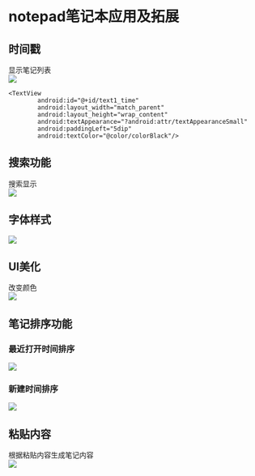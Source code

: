 # notepad笔记本应用及拓展
## 时间戳
显示笔记列表<br>
![](https://github.com/HaiErvin/NotePad-master/blob/master/images/%E7%AC%94%E8%AE%B0%E5%88%97%E8%A1%A8.PNG?raw=true)
```
<TextView
        android:id="@+id/text1_time"
        android:layout_width="match_parent"
        android:layout_height="wrap_content"
        android:textAppearance="?android:attr/textAppearanceSmall"
        android:paddingLeft="5dip"
        android:textColor="@color/colorBlack"/>
```
## 搜索功能
搜索显示<br>
![](https://github.com/HaiErvin/NotePad-master/blob/master/images/%E6%90%9C%E7%B4%A2.PNG?raw=true)
## 字体样式
![](https://github.com/HaiErvin/NotePad-master/blob/master/images/%E5%AD%97%E4%BD%93%E6%A0%B7%E5%BC%8F.PNG?raw=true)
## UI美化
改变颜色<br>
![](https://github.com/HaiErvin/NotePad-master/blob/master/images/%E6%94%B9%E5%8F%98%E9%A2%9C%E8%89%B2.PNG?raw=true)
## 笔记排序功能
### 最近打开时间排序
![](https://github.com/HaiErvin/NotePad-master/blob/master/images/%E6%9C%80%E8%BF%91%E6%89%93%E5%BC%80%E6%8E%92%E5%BA%8F.PNG?raw=true)
### 新建时间排序
![](https://github.com/HaiErvin/NotePad-master/blob/master/images/%E6%96%B0%E5%BB%BA%E6%97%B6%E9%97%B4%E6%8E%92%E5%BA%8F.PNG?raw=true)
## 粘贴内容
根据粘贴内容生成笔记内容<br>
![](https://github.com/HaiErvin/NotePad-master/blob/master/images/%E7%B2%98%E8%B4%B4%E5%86%85%E5%AE%B9.PNG?raw=true)
